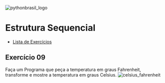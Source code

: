 ![pythonbrasil_logo](https://github.com/MatheusLPolidoro/python_brasil/assets/89528428/7c43d52a-bf1a-4add-9b72-72962962a3f9)

# Estrutura Sequencial 
- [Lista de Exercícios](https://github.com/MatheusLPolidoro/python_brasil)

## Exercício 09

Faça um Programa que peça a temperatura em graus Fahrenheit, transforme e mostre a temperatura em graus Celsius.
![celsius_fahrenheit](https://github.com/MatheusLPolidoro/python_brasil/assets/89528428/0fc4668e-0b16-4831-ad33-fe9b597ff798)